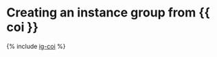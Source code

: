 # Creating an instance group from {{ coi }}

{% include [ig-coi](../../../_includes/instance-groups/create-coi-vm.md) %}

